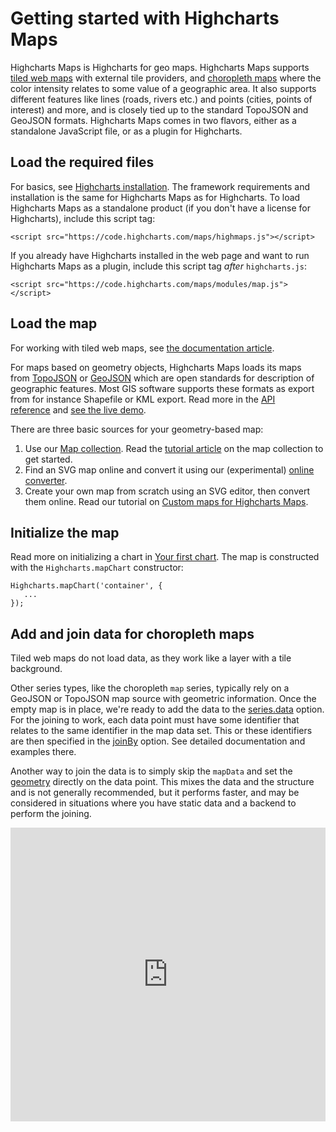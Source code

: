 Getting started with Highcharts Maps
===

Highcharts Maps is Highcharts for geo maps. Highcharts Maps supports [tiled web maps](https://www.highcharts.com/docs/maps/tiledwebmap) with external tile providers, and [choropleth maps](https://en.wikipedia.org/wiki/Choropleth_map) where the color intensity relates to some value of a geographic area. It also supports different features like lines (roads, rivers etc.) and points (cities, points of interest) and more, and is closely tied up to the standard TopoJSON and GeoJSON formats. Highcharts Maps comes in two flavors, either as a standalone JavaScript file, or as a plugin for Highcharts.

Load the required files
-----------------------

For basics, see [Highcharts installation](https://highcharts.com/docs/getting-started/installation). The framework requirements and installation is the same for Highcharts Maps as for Highcharts. To load Highcharts Maps as a standalone product (if you don't have a license for Highcharts), include this script tag:


    <script src="https://code.highcharts.com/maps/highmaps.js"></script>

If you already have Highcharts installed in the web page and want to run Highcharts Maps as a plugin, include this script tag _after_ `highcharts.js`:

    <script src="https://code.highcharts.com/maps/modules/map.js"></script>

Load the map
------------
For working with tiled web maps, see [the documentation article](https://www.highcharts.com/docs/maps/tiledwebmap).

For maps based on geometry objects, Highcharts Maps loads its maps from [TopoJSON](https://github.com/topojson/topojson) or [GeoJSON](https://en.wikipedia.org/wiki/GeoJSON) which are open standards for description of geographic features. Most GIS software supports these formats as export from for instance Shapefile or KML export. Read more in the [API reference](https://api.highcharts.com/class-reference/Highcharts.GeoJSON) and [see the live demo](https://jsfiddle.net/gh/get/library/pure/highcharts/highcharts/tree/main/samples/maps/demo/mapline-mappoint/).

There are three basic sources for your geometry-based map:

1.  Use our [Map collection](https://code.highcharts.com/mapdata/). Read the [tutorial article](https://highcharts.com/docs/maps/map-collection) on the map collection to get started.
2.  Find an SVG map online and convert it using our (experimental) [online converter](https://highcharts.github.io/map-from-svg). 
3.  Create your own map from scratch using an SVG editor, then convert them online. Read our tutorial on [Custom maps for Highcharts Maps](https://www.highcharts.com/docs/maps/create-custom-maps).

Initialize the map
------------------

Read more on initializing a chart in [Your first chart](https://highcharts.com/docs/getting-started/your-first-chart). The map is constructed with the `Highcharts.mapChart` constructor:

    Highcharts.mapChart('container', {
       ...
    });

Add and join data for choropleth maps
-------------------------------------

Tiled web maps do not load data, as they work like a layer with a tile background.

Other series types, like the choropleth `map` series, typically rely on a GeoJSON or TopoJSON map source with geometric information. Once the empty map is in place, we're ready to add the data to the [series.data](https://api.highcharts.com/highmaps/series.map.data) option. For the joining to work, each data point must have some identifier that relates to the same identifier in the map data set. This or these identifiers are then specified in the [joinBy](https://api.highcharts.com/highmaps/plotOptions.series.joinBy) option. See detailed documentation and examples there.

Another way to join the data is to simply skip the `mapData` and set the [geometry](https://api.highcharts.com/highmaps/series.map.data.geometry) directly on the data point. This mixes the data and the structure and is not generally recommended, but it performs faster, and may be considered in situations where you have static data and a backend to perform the joining.

<iframe style="width: 100%; height: 470px; border: none;" src="https://www.highcharts.com/samples/embed/maps/demo/basic-map" allow="fullscreen"></iframe>
